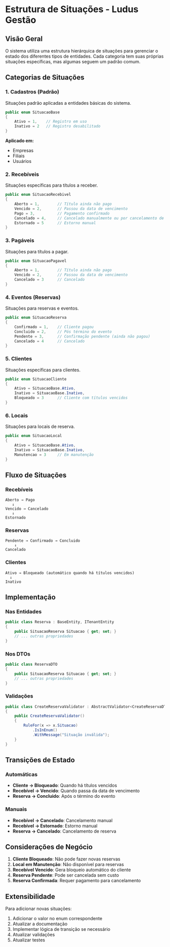 # Estrutura de Situações - Ludus Gestão

## Visão Geral

O sistema utiliza uma estrutura hierárquica de situações para gerenciar o estado dos diferentes tipos de entidades. Cada categoria tem suas próprias situações específicas, mas algumas seguem um padrão comum.

## Categorias de Situações

### 1. Cadastros (Padrão)
Situações padrão aplicadas a entidades básicas do sistema.

```csharp
public enum SituacaoBase
{
    Ativo = 1,    // Registro em uso
    Inativo = 2   // Registro desabilitado
}
```

**Aplicado em:**
- Empresas
- Filiais
- Usuários

### 2. Recebíveis
Situações específicas para títulos a receber.

```csharp
public enum SituacaoRecebivel
{
    Aberto = 1,        // Título ainda não pago
    Vencido = 2,       // Passou da data de vencimento
    Pago = 3,          // Pagamento confirmado
    Cancelado = 4,     // Cancelado manualmente ou por cancelamento de evento
    Estornado = 5      // Estorno manual
}
```

### 3. Pagáveis
Situações para títulos a pagar.

```csharp
public enum SituacaoPagavel
{
    Aberto = 1,        // Título ainda não pago
    Vencido = 2,       // Passou da data de vencimento
    Cancelado = 3      // Cancelado
}
```

### 4. Eventos (Reservas)
Situações para reservas e eventos.

```csharp
public enum SituacaoReserva
{
    Confirmado = 1,    // Cliente pagou
    Concluido = 2,     // Pós término do evento
    Pendente = 3,      // Confirmação pendente (ainda não pagou)
    Cancelado = 4      // Cancelado
}
```

### 5. Clientes
Situações específicas para clientes.

```csharp
public enum SituacaoCliente
{
    Ativo = SituacaoBase.Ativo,
    Inativo = SituacaoBase.Inativo,
    Bloqueado = 3      // Cliente com títulos vencidos
}
```

### 6. Locais
Situações para locais de reserva.

```csharp
public enum SituacaoLocal
{
    Ativo = SituacaoBase.Ativo,
    Inativo = SituacaoBase.Inativo,
    Manutencao = 3     // Em manutenção
}
```

## Fluxo de Situações

### Recebíveis
```
Aberto → Pago
   ↓
Vencido → Cancelado
   ↓
Estornado
```

### Reservas
```
Pendente → Confirmado → Concluido
    ↓
Cancelado
```

### Clientes
```
Ativo → Bloqueado (automático quando há títulos vencidos)
  ↓
Inativo
```

## Implementação

### Nas Entidades
```csharp
public class Reserva : BaseEntity, ITenantEntity
{
    public SituacaoReserva Situacao { get; set; }
    // ... outras propriedades
}
```

### Nos DTOs
```csharp
public class ReservaDTO
{
    public SituacaoReserva Situacao { get; set; }
    // ... outras propriedades
}
```

### Validações
```csharp
public class CreateReservaValidator : AbstractValidator<CreateReservaDTO>
{
    public CreateReservaValidator()
    {
        RuleFor(x => x.Situacao)
            .IsInEnum()
            .WithMessage("Situação inválida");
    }
}
```

## Transições de Estado

### Automáticas
- **Cliente → Bloqueado**: Quando há títulos vencidos
- **Recebível → Vencido**: Quando passa da data de vencimento
- **Reserva → Concluido**: Após o término do evento

### Manuais
- **Recebível → Cancelado**: Cancelamento manual
- **Recebível → Estornado**: Estorno manual
- **Reserva → Cancelado**: Cancelamento de reserva

## Considerações de Negócio

1. **Cliente Bloqueado**: Não pode fazer novas reservas
2. **Local em Manutenção**: Não disponível para reservas
3. **Recebível Vencido**: Gera bloqueio automático do cliente
4. **Reserva Pendente**: Pode ser cancelada sem custo
5. **Reserva Confirmada**: Requer pagamento para cancelamento

## Extensibilidade

Para adicionar novas situações:

1. Adicionar o valor no enum correspondente
2. Atualizar a documentação
3. Implementar lógica de transição se necessário
4. Atualizar validações
5. Atualizar testes 